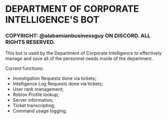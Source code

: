 # DEPARTMENT OF CORPORATE INTELLIGENCE'S BOT

### COPYRIGHT: @alabamianbusinessguy ON DISCORD. ALL RIGHTS RESERVED.

This bot is used by the Department of Corporate Intelligence to effectively manage and save all of the personnel needs inside of the department.

Current functions: 
- Investigation Requests done via tickets;
- Intelligence Log Requests done via tickets;
- User rank management;
- Roblox Profile lookup;
- Server information;
- Ticket transcripting;
- Command usage logging.

